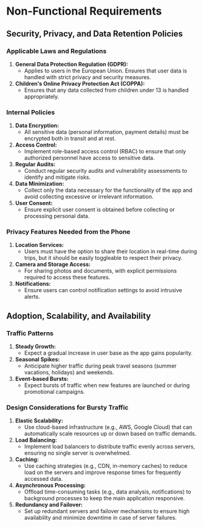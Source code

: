 # Non-Functional Requirements

## Security, Privacy, and Data Retention Policies

### Applicable Laws and Regulations
1. **General Data Protection Regulation (GDPR):**
    - Applies to users in the European Union. Ensures that user data is handled with strict privacy and security measures.
2. **Children's Online Privacy Protection Act (COPPA):**
    - Ensures that any data collected from children under 13 is handled appropriately.

### Internal Policies
1. **Data Encryption:**
    - All sensitive data (personal information, payment details) must be encrypted both in transit and at rest.
2. **Access Control:**
    - Implement role-based access control (RBAC) to ensure that only authorized personnel have access to sensitive data.
3. **Regular Audits:**
    - Conduct regular security audits and vulnerability assessments to identify and mitigate risks.
4. **Data Minimization:**
    - Collect only the data necessary for the functionality of the app and avoid collecting excessive or irrelevant information.
5. **User Consent:**
    - Ensure explicit user consent is obtained before collecting or processing personal data.

### Privacy Features Needed from the Phone
1. **Location Services:**
    - Users must have the option to share their location in real-time during trips, but it should be easily toggleable to respect their privacy.
2. **Camera and Storage Access:**
    - For sharing photos and documents, with explicit permissions required to access these features.
3. **Notifications:**
    - Ensure users can control notification settings to avoid intrusive alerts.

## Adoption, Scalability, and Availability

### Traffic Patterns
1. **Steady Growth:**
    - Expect a gradual increase in user base as the app gains popularity.
2. **Seasonal Spikes:**
    - Anticipate higher traffic during peak travel seasons (summer vacations, holidays) and weekends.
3. **Event-based Bursts:**
    - Expect bursts of traffic when new features are launched or during promotional campaigns.

### Design Considerations for Bursty Traffic
1. **Elastic Scalability:**
    - Use cloud-based infrastructure (e.g., AWS, Google Cloud) that can automatically scale resources up or down based on traffic demands.
2. **Load Balancing:**
    - Implement load balancers to distribute traffic evenly across servers, ensuring no single server is overwhelmed.
3. **Caching:**
    - Use caching strategies (e.g., CDN, in-memory caches) to reduce load on the servers and improve response times for frequently accessed data.
4. **Asynchronous Processing:**
    - Offload time-consuming tasks (e.g., data analysis, notifications) to background processes to keep the main application responsive.
5. **Redundancy and Failover:**
    - Set up redundant servers and failover mechanisms to ensure high availability and minimize downtime in case of server failures.
